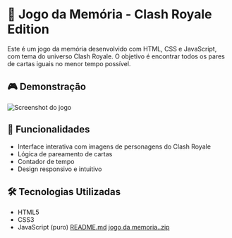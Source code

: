 # 🧠 Jogo da Memória - Clash Royale Edition

Este é um jogo da memória desenvolvido com HTML, CSS e JavaScript, com tema do universo Clash Royale. O objetivo é encontrar todos os pares de cartas iguais no menor tempo possível.

## 🎮 Demonstração

![Screenshot do jogo](./html/img/Captura%20de%20tela%202025-04-12%20211645.png)

## 🚀 Funcionalidades

- Interface interativa com imagens de personagens do Clash Royale
- Lógica de pareamento de cartas
- Contador de tempo
- Design responsivo e intuitivo

## 🛠️ Tecnologias Utilizadas

- HTML5
- CSS3
- JavaScript (puro)
[README.md](https://github.com/user-attachments/files/20316647/README.md)
[jogo da memoria..zip](https://github.com/user-attachments/files/20316802/jogo.da.memoria.zip)
